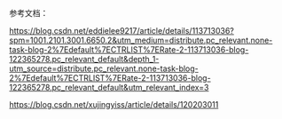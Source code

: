 

参考文档：

https://blog.csdn.net/eddielee9217/article/details/113713036?spm=1001.2101.3001.6650.2&utm_medium=distribute.pc_relevant.none-task-blog-2%7Edefault%7ECTRLIST%7ERate-2-113713036-blog-122365278.pc_relevant_default&depth_1-utm_source=distribute.pc_relevant.none-task-blog-2%7Edefault%7ECTRLIST%7ERate-2-113713036-blog-122365278.pc_relevant_default&utm_relevant_index=3


https://blog.csdn.net/xujingyiss/article/details/120203011